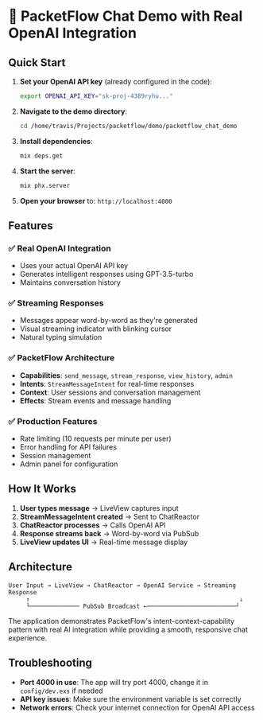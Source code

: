 # 🚀 PacketFlow Chat Demo with Real OpenAI Integration

## Quick Start

1. **Set your OpenAI API key** (already configured in the code):
   ```bash
   export OPENAI_API_KEY="sk-proj-4389ryhu..."
   ```

2. **Navigate to the demo directory**:
   ```bash
   cd /home/travis/Projects/packetflow/demo/packetflow_chat_demo
   ```

3. **Install dependencies**:
   ```bash
   mix deps.get
   ```

4. **Start the server**:
   ```bash
   mix phx.server
   ```

5. **Open your browser** to: `http://localhost:4000`

## Features

### ✅ **Real OpenAI Integration**
- Uses your actual OpenAI API key
- Generates intelligent responses using GPT-3.5-turbo
- Maintains conversation history

### ✅ **Streaming Responses**
- Messages appear word-by-word as they're generated
- Visual streaming indicator with blinking cursor
- Natural typing simulation

### ✅ **PacketFlow Architecture**
- **Capabilities**: `send_message`, `stream_response`, `view_history`, `admin`
- **Intents**: `StreamMessageIntent` for real-time responses
- **Context**: User sessions and conversation management
- **Effects**: Stream events and message handling

### ✅ **Production Features**
- Rate limiting (10 requests per minute per user)
- Error handling for API failures
- Session management
- Admin panel for configuration

## How It Works

1. **User types message** → LiveView captures input
2. **StreamMessageIntent created** → Sent to ChatReactor
3. **ChatReactor processes** → Calls OpenAI API
4. **Response streams back** → Word-by-word via PubSub
5. **LiveView updates UI** → Real-time message display

## Architecture

```
User Input → LiveView → ChatReactor → OpenAI Service → Streaming Response
     ↑                                                           ↓
     └────────────── PubSub Broadcast ←─────────────────────────┘
```

The application demonstrates PacketFlow's intent-context-capability pattern with real AI integration while providing a smooth, responsive chat experience.

## Troubleshooting

- **Port 4000 in use**: The app will try port 4000, change it in `config/dev.exs` if needed
- **API key issues**: Make sure the environment variable is set correctly
- **Network errors**: Check your internet connection for OpenAI API access
